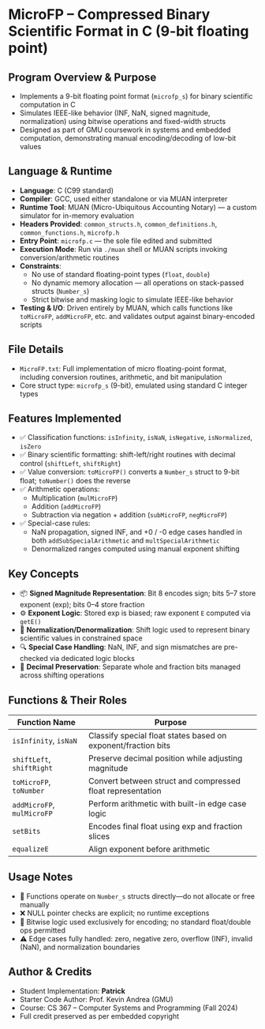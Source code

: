 # MicroFP – Compressed Binary Scientific Format in C (9-bit floating point)

## Program Overview & Purpose

- Implements a 9-bit floating point format (`microfp_s`) for binary scientific computation in C  
- Simulates IEEE-like behavior (INF, NaN, signed magnitude, normalization) using bitwise operations and fixed-width structs  
- Designed as part of GMU coursework in systems and embedded computation, demonstrating manual encoding/decoding of low-bit values

## Language & Runtime

- **Language**: C (C99 standard)  
- **Compiler**: GCC, used either standalone or via MUAN interpreter  
- **Runtime Tool**: MUAN (Micro-Ubiquitous Accounting Notary) — a custom simulator for in-memory evaluation  
- **Headers Provided**: `common_structs.h`, `common_definitions.h`, `common_functions.h`, `microfp.h`  
- **Entry Point**: `microfp.c` — the sole file edited and submitted  
- **Execution Mode**: Run via `./muan` shell or MUAN scripts invoking conversion/arithmetic routines  
- **Constraints**:  
  - No use of standard floating-point types (`float`, `double`)  
  - No dynamic memory allocation — all operations on stack-passed structs (`Number_s`)  
  - Strict bitwise and masking logic to simulate IEEE-like behavior  
- **Testing & I/O**: Driven entirely by MUAN, which calls functions like `toMicroFP`, `addMicroFP`, etc. and validates output against binary-encoded scripts

## File Details

- `MicroFP.txt`: Full implementation of micro floating-point format, including conversion routines, arithmetic, and bit manipulation  
- Core struct type: `microfp_s` (9-bit), emulated using standard C integer types

## Features Implemented

- ✅ Classification functions: `isInfinity`, `isNaN`, `isNegative`, `isNormalized`, `isZero`  
- ✅ Binary scientific formatting: shift-left/right routines with decimal control (`shiftLeft`, `shiftRight`)  
- ✅ Value conversion: `toMicroFP()` converts a `Number_s` struct to 9-bit float; `toNumber()` does the reverse  
- ✅ Arithmetic operations:  
  - Multiplication (`mulMicroFP`)  
  - Addition (`addMicroFP`)  
  - Subtraction via negation + addition (`subMicroFP`, `negMicroFP`)  
- ✅ Special-case rules:  
  - NaN propagation, signed INF, and +0 / -0 edge cases handled in both `addSubSpecialArithmetic` and `multSpecialArithmetic`  
  - Denormalized ranges computed using manual exponent shifting

## Key Concepts

- 📦 **Signed Magnitude Representation**: Bit 8 encodes sign; bits 5–7 store exponent (exp); bits 0–4 store fraction  
- ⚙️ **Exponent Logic**: Stored exp is biased; raw exponent `E` computed via `getE()`  
- 🧠 **Normalization/Denormalization**: Shift logic used to represent binary scientific values in constrained space  
- 🔍 **Special Case Handling**: NaN, INF, and sign mismatches are pre-checked via dedicated logic blocks  
- 🔁 **Decimal Preservation**: Separate whole and fraction bits managed across shifting operations

## Functions & Their Roles

| Function Name              | Purpose                                                      |
|---------------------------|--------------------------------------------------------------|
| `isInfinity`, `isNaN`     | Classify special float states based on exponent/fraction bits |
| `shiftLeft`, `shiftRight` | Preserve decimal position while adjusting magnitude          |
| `toMicroFP`, `toNumber`   | Convert between struct and compressed float representation    |
| `addMicroFP`, `mulMicroFP`| Perform arithmetic with built-in edge case logic              |
| `setBits`                 | Encodes final float using exp and fraction slices            |
| `equalizeE`               | Align exponent before arithmetic                             |

## Usage Notes

- 🔄 Functions operate on `Number_s` structs directly—do not allocate or free manually  
- ❌ NULL pointer checks are explicit; no runtime exceptions  
- 🎯 Bitwise logic used exclusively for encoding; no standard float/double ops permitted  
- ⚠️ Edge cases fully handled: zero, negative zero, overflow (INF), invalid (NaN), and normalization boundaries

## Author & Credits

- Student Implementation: **Patrick**  
- Starter Code Author: Prof. Kevin Andrea (GMU)  
- Course: CS 367 – Computer Systems and Programming (Fall 2024)  
- Full credit preserved as per embedded copyright

